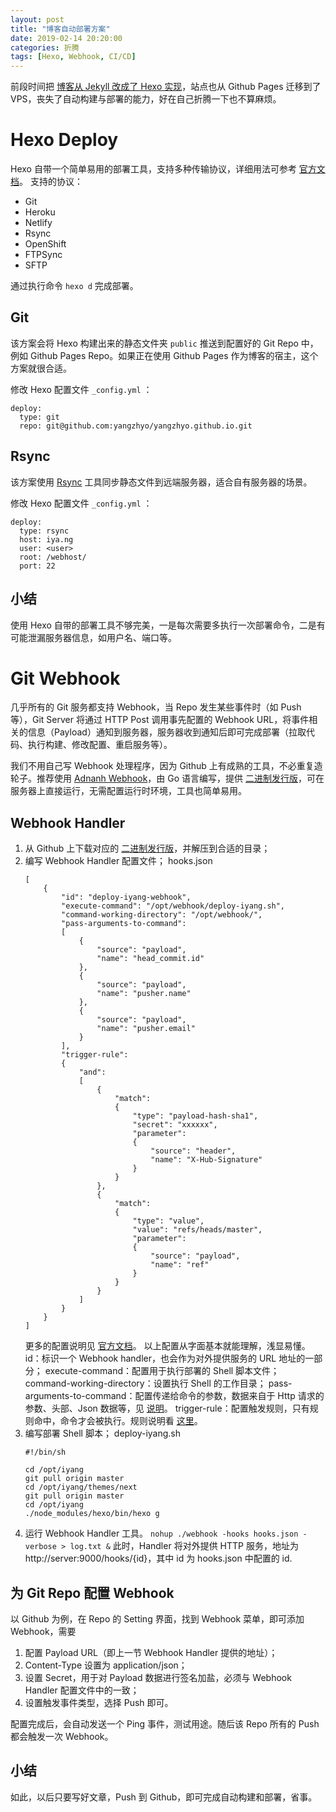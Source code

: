 ```yaml
---
layout: post
title: "博客自动部署方案"
date: 2019-02-14 20:20:00
categories: 折腾
tags: [Hexo, Webhook, CI/CD]
---
```


前段时间把 [博客从 Jekyll 改成了 Hexo 实现](2018/04/17/blog-rebuild-with-hexo/)，站点也从 Github Pages 迁移到了 VPS，丧失了自动构建与部署的能力，好在自己折腾一下也不算麻烦。

<!-- more -->

# Hexo Deploy

Hexo 自带一个简单易用的部署工具，支持多种传输协议，详细用法可参考 [官方文档](https://hexo.io/docs/deployment.html)。
支持的协议：
* Git
* Heroku
* Netlify
* Rsync
* OpenShift
* FTPSync
* SFTP

通过执行命令 `hexo d` 完成部署。

## Git

该方案会将 Hexo 构建出来的静态文件夹 `public` 推送到配置好的 Git Repo 中，例如 Github Pages Repo。如果正在使用 Github Pages 作为博客的宿主，这个方案就很合适。

修改 Hexo 配置文件 `_config.yml` ：
```
deploy:
  type: git
  repo: git@github.com:yangzhyo/yangzhyo.github.io.git
```

## Rsync

该方案使用 [Rsync](https://zh.wikipedia.org/wiki/Rsync) 工具同步静态文件到远端服务器，适合自有服务器的场景。

修改 Hexo 配置文件 `_config.yml` ：
```
deploy:
  type: rsync
  host: iya.ng
  user: <user>
  root: /webhost/
  port: 22
```

## 小结

使用 Hexo 自带的部署工具不够完美，一是每次需要多执行一次部署命令，二是有可能泄漏服务器信息，如用户名、端口等。

# Git Webhook

几乎所有的 Git 服务都支持 Webhook，当 Repo 发生某些事件时（如 Push 等），Git Server 将通过 HTTP Post 调用事先配置的 Webhook URL，将事件相关的信息（Payload）通知到服务器，服务器收到通知后即可完成部署（拉取代码、执行构建、修改配置、重启服务等）。

我们不用自己写 Webhook 处理程序，因为 Github 上有成熟的工具，不必重复造轮子。推荐使用 [Adnanh Webhook](https://github.com/adnanh/webhook)，由 Go 语言编写，提供 [二进制发行版](https://github.com/adnanh/webhook/releases)，可在服务器上直接运行，无需配置运行时环境，工具也简单易用。

## Webhook Handler

1. 从 Github 上下载对应的 [二进制发行版](https://github.com/adnanh/webhook/releases)，并解压到合适的目录；
2. 编写 Webhook Handler 配置文件；
    hooks.json
    ```
    [
        {
            "id": "deploy-iyang-webhook",
            "execute-command": "/opt/webhook/deploy-iyang.sh",
            "command-working-directory": "/opt/webhook/",
            "pass-arguments-to-command":
            [
                {
                    "source": "payload",
                    "name": "head_commit.id"
                },
                {
                    "source": "payload",
                    "name": "pusher.name"
                },
                {
                    "source": "payload",
                    "name": "pusher.email"
                }
            ],
            "trigger-rule":
            {
                "and":
                [
                    {
                        "match":
                        {
                            "type": "payload-hash-sha1",
                            "secret": "xxxxxx",
                            "parameter":
                            {
                                "source": "header",
                                "name": "X-Hub-Signature"
                            }
                        }
                    },
                    {
                        "match":
                        {
                            "type": "value",
                            "value": "refs/heads/master",
                            "parameter":
                            {
                                "source": "payload",
                                "name": "ref"
                            }
                        }
                    }
                ]
            }
        }
    ]
    ```
    更多的配置说明见 [官方文档](https://github.com/adnanh/webhook/tree/master/docs)。
    以上配置从字面基本就能理解，浅显易懂。
    id：标识一个 Webhook handler，也会作为对外提供服务的 URL 地址的一部分；
    execute-command：配置用于执行部署的 Shell 脚本文件；
    command-working-directory：设置执行 Shell 的工作目录；
    pass-arguments-to-command：配置传递给命令的参数，数据来自于 Http 请求的参数、头部、Json 数据等，见 [说明](https://github.com/adnanh/webhook/blob/master/docs/Referencing-Request-Values.md)。
    trigger-rule：配置触发规则，只有规则命中，命令才会被执行。规则说明看 [这里](https://github.com/adnanh/webhook/blob/master/docs/Hook-Rules.md)。
3. 编写部署 Shell 脚本；
    deploy-iyang.sh
    ```
    #!/bin/sh

    cd /opt/iyang
    git pull origin master
    cd /opt/iyang/themes/next
    git pull origin master
    cd /opt/iyang
    ./node_modules/hexo/bin/hexo g
    ```
4. 运行 Webhook Handler 工具。
    `nohup ./webhook -hooks hooks.json -verbose > log.txt &`
    此时，Handler 将对外提供 HTTP 服务，地址为 http://server:9000/hooks/{id}，其中 id 为 hooks.json 中配置的 id.

## 为 Git Repo 配置 Webhook

以 Github 为例，在 Repo 的 Setting 界面，找到 Webhook 菜单，即可添加 Webhook，需要
1. 配置 Payload URL（即上一节 Webhook Handler 提供的地址）；
2. Content-Type 设置为 application/json；
3. 设置 Secret，用于对 Payload 数据进行签名加盐，必须与 Webhook Handler 配置文件中的一致；
4. 设置触发事件类型，选择 Push 即可。

配置完成后，会自动发送一个 Ping 事件，测试用途。随后该 Repo 所有的 Push 都会触发一次 Webhook。

## 小结

如此，以后只要写好文章，Push 到 Github，即可完成自动构建和部署，省事。